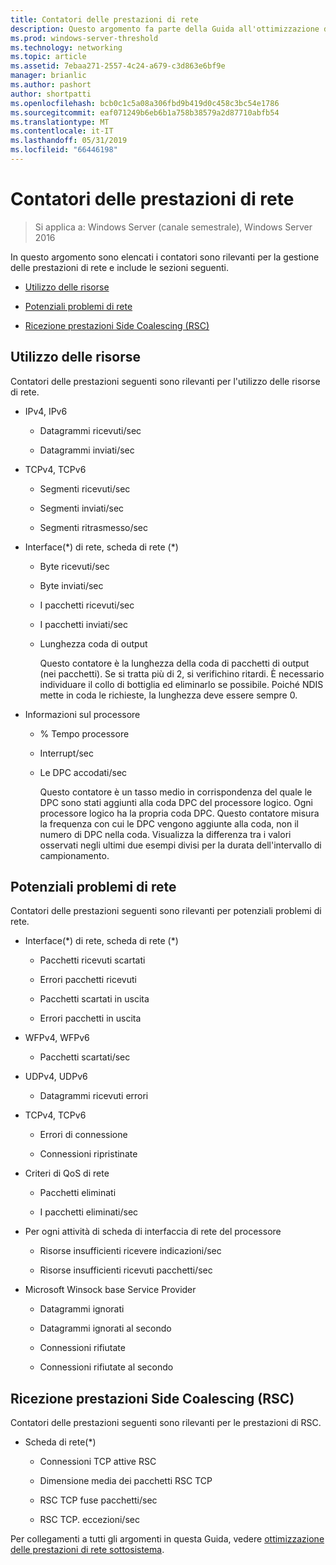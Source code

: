 ```yaml
---
title: Contatori delle prestazioni di rete
description: Questo argomento fa parte della Guida all'ottimizzazione delle prestazioni del sottosistema di rete di Windows Server 2016.
ms.prod: windows-server-threshold
ms.technology: networking
ms.topic: article
ms.assetid: 7ebaa271-2557-4c24-a679-c3d863e6bf9e
manager: brianlic
ms.author: pashort
author: shortpatti
ms.openlocfilehash: bcb0c1c5a08a306fbd9b419d0c458c3bc54e1786
ms.sourcegitcommit: eaf071249b6eb6b1a758b38579a2d87710abfb54
ms.translationtype: MT
ms.contentlocale: it-IT
ms.lasthandoff: 05/31/2019
ms.locfileid: "66446198"
---
```

# <a name="network-related-performance-counters"></a>Contatori delle prestazioni di rete

>Si applica a: Windows Server (canale semestrale), Windows Server 2016

In questo argomento sono elencati i contatori sono rilevanti per la gestione delle prestazioni di rete e include le sezioni seguenti.  
  
-   [Utilizzo delle risorse](#bkmk_ru)  
  
-   [Potenziali problemi di rete](#bkmk_np)  
  
-   [Ricezione prestazioni Side Coalescing (RSC)](#bkmk_rsc)  
  
##  <a name="bkmk_ru"></a> Utilizzo delle risorse  

Contatori delle prestazioni seguenti sono rilevanti per l'utilizzo delle risorse di rete.  
  
- IPv4, IPv6  
  
  -   Datagrammi ricevuti/sec  
  
  -   Datagrammi inviati/sec  
  
- TCPv4, TCPv6  
  
  -   Segmenti ricevuti/sec  
  
  -   Segmenti inviati/sec  
  
  -   Segmenti ritrasmesso/sec  
  
- Interface(*) di rete, scheda di rete (\*)  
  
  - Byte ricevuti/sec  
  
  - Byte inviati/sec  
  
  - I pacchetti ricevuti/sec  
  
  - I pacchetti inviati/sec  
  
  - Lunghezza coda di output  
  
    Questo contatore è la lunghezza della coda di pacchetti di output \(nei pacchetti\). Se si tratta più di 2, si verifichino ritardi. È necessario individuare il collo di bottiglia ed eliminarlo se possibile. Poiché NDIS mette in coda le richieste, la lunghezza deve essere sempre 0.  
  
- Informazioni sul processore  
  
  - % Tempo processore  
  
  - Interrupt/sec  
  
  - Le DPC accodati/sec  
  
    Questo contatore è un tasso medio in corrispondenza del quale le DPC sono stati aggiunti alla coda DPC del processore logico. Ogni processore logico ha la propria coda DPC. Questo contatore misura la frequenza con cui le DPC vengono aggiunte alla coda, non il numero di DPC nella coda. Visualizza la differenza tra i valori osservati negli ultimi due esempi divisi per la durata dell'intervallo di campionamento.  
  
##  <a name="bkmk_np"></a> Potenziali problemi di rete  

Contatori delle prestazioni seguenti sono rilevanti per potenziali problemi di rete.  
  
-   Interface(*) di rete, scheda di rete (\*)  
  
    -   Pacchetti ricevuti scartati  
  
    -   Errori pacchetti ricevuti  
  
    -   Pacchetti scartati in uscita  
  
    -   Errori pacchetti in uscita  
  
-   WFPv4, WFPv6  
  
    -   Pacchetti scartati/sec

-   UDPv4, UDPv6

    -   Datagrammi ricevuti errori  
  
-   TCPv4, TCPv6  
  
    -   Errori di connessione  
  
    -   Connessioni ripristinate  
  
-   Criteri di QoS di rete  
  
    -   Pacchetti eliminati  
  
    -   I pacchetti eliminati/sec  
  
-   Per ogni attività di scheda di interfaccia di rete del processore  
  
    -   Risorse insufficienti ricevere indicazioni/sec  
  
    -   Risorse insufficienti ricevuti pacchetti/sec  
  
-   Microsoft Winsock base Service Provider  
  
    -   Datagrammi ignorati  
  
    -   Datagrammi ignorati al secondo  
  
    -   Connessioni rifiutate  
  
    -   Connessioni rifiutate al secondo  
  
##  <a name="bkmk_rsc"></a> Ricezione prestazioni Side Coalescing (RSC)  

Contatori delle prestazioni seguenti sono rilevanti per le prestazioni di RSC.  
  
-   Scheda di rete(*)  
  
    -   Connessioni TCP attive RSC  
  
    -   Dimensione media dei pacchetti RSC TCP  
  
    -   RSC TCP fuse pacchetti/sec  
  
    -   RSC TCP. eccezioni/sec

Per collegamenti a tutti gli argomenti in questa Guida, vedere [ottimizzazione delle prestazioni di rete sottosistema](net-sub-performance-top.md).